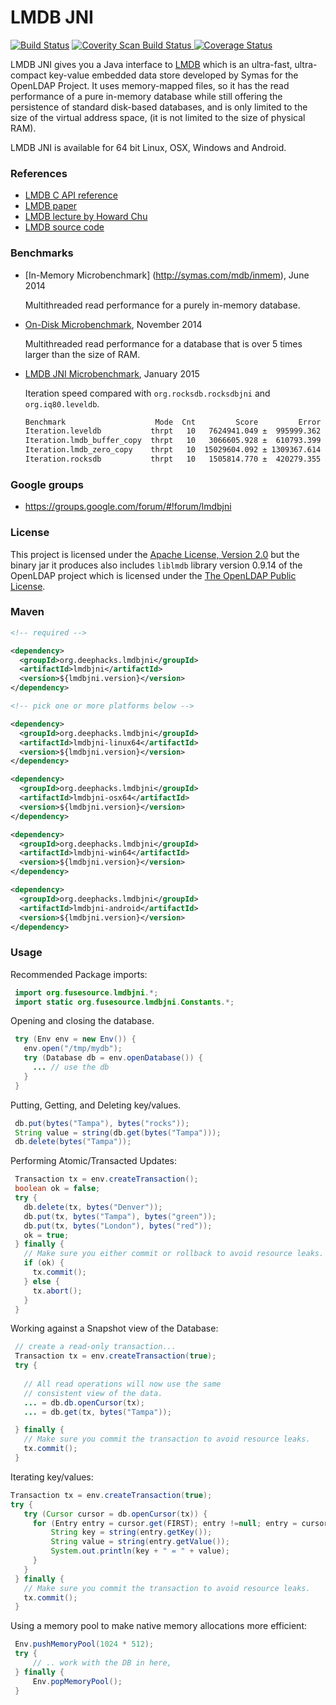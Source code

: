 # LMDB JNI

[![Build Status](https://travis-ci.org/deephacks/lmdbjni.png?branch=master)](https://travis-ci.org/deephacks/lmdbjni)
<a href="https://scan.coverity.com/projects/4017">
  <img alt="Coverity Scan Build Status"
       src="https://scan.coverity.com/projects/4017/badge.svg"/>
</a>
[![Coverage Status](https://coveralls.io/repos/deephacks/lmdbjni/badge.png?branch=master)](https://coveralls.io/r/deephacks/lmdbjni?branch=master)

LMDB JNI gives you a Java interface to [LMDB](http://symas.com/mdb/) which is an ultra-fast, ultra-compact key-value embedded data store developed by Symas for the OpenLDAP Project. It uses memory-mapped files, so it has the read performance of a pure in-memory database while still offering the persistence of standard disk-based databases, and is only limited to the size of the virtual address space, (it is not limited to the size of physical RAM).

LMDB JNI is available for 64 bit Linux, OSX, Windows and Android.

### References

 * [LMDB C API reference](http://symas.com/mdb/doc/group__internal.html)
 * [LMDB paper](http://symas.com/mdb/20120829-LinuxCon-MDB-txt.pdf)
 * [LMDB lecture by Howard Chu](https://www.parleys.com/play/517f58f9e4b0c6dcd95464ae/)
 * [LMDB source code](https://gitorious.org/mdb/mdb/source/libraries/liblmdb)

### Benchmarks

* [In-Memory Microbenchmark] (http://symas.com/mdb/inmem), June 2014

   Multithreaded read performance for a purely in-memory database.

* [On-Disk Microbenchmark](http://symas.com/mdb/ondisk), November 2014

   Multithreaded read performance for a database that is over 5 times larger than the size of RAM.

* [LMDB JNI Microbenchmark](http://pastebin.com/gPFVcakL), January 2015
   
  Iteration speed compared with <code>org.rocksdb.rocksdbjni</code> and <code>org.iq80.leveldb</code>.
   ```bash
   Benchmark                    Mode  Cnt         Score         Error  Units
   Iteration.leveldb           thrpt   10   7624941.049 ±  995999.362  ops/s
   Iteration.lmdb_buffer_copy  thrpt   10   3066605.928 ±  610793.399  ops/s
   Iteration.lmdb_zero_copy    thrpt   10  15029604.092 ± 1309367.614  ops/s
   Iteration.rocksdb           thrpt   10   1505814.770 ±  420279.355  ops/s
   ```
   

### Google groups

* https://groups.google.com/forum/#!forum/lmdbjni

### License

This project is licensed under the [Apache License, Version 2.0](http://www.apache.org/licenses/LICENSE-2.0.html) but the binary jar it produces also includes `liblmdb` library version 0.9.14 of the OpenLDAP project which is licensed under the [The OpenLDAP Public License](http://www.openldap.org/software/release/license.html).

### Maven

```xml
<!-- required -->

<dependency>
  <groupId>org.deephacks.lmdbjni</groupId>
  <artifactId>lmdbjni</artifactId>
  <version>${lmdbjni.version}</version>
</dependency>

<!-- pick one or more platforms below -->

<dependency>
  <groupId>org.deephacks.lmdbjni</groupId>
  <artifactId>lmdbjni-linux64</artifactId>
  <version>${lmdbjni.version}</version>
</dependency>

<dependency>
  <groupId>org.deephacks.lmdbjni</groupId>
  <artifactId>lmdbjni-osx64</artifactId>
  <version>${lmdbjni.version}</version>
</dependency>

<dependency>
  <groupId>org.deephacks.lmdbjni</groupId>
  <artifactId>lmdbjni-win64</artifactId>
  <version>${lmdbjni.version}</version>
</dependency>

<dependency>
  <groupId>org.deephacks.lmdbjni</groupId>
  <artifactId>lmdbjni-android</artifactId>
  <version>${lmdbjni.version}</version>
</dependency>

```

### Usage

Recommended Package imports:
```java
 import org.fusesource.lmdbjni.*;
 import static org.fusesource.lmdbjni.Constants.*;
```

Opening and closing the database.
```java
 try (Env env = new Env()) {
   env.open("/tmp/mydb");
   try (Database db = env.openDatabase()) {
     ... // use the db
   }
 }
```

Putting, Getting, and Deleting key/values.
```java
 db.put(bytes("Tampa"), bytes("rocks"));
 String value = string(db.get(bytes("Tampa")));
 db.delete(bytes("Tampa"));
```

Performing Atomic/Transacted Updates:
```java
 Transaction tx = env.createTransaction();
 boolean ok = false;
 try {
   db.delete(tx, bytes("Denver"));
   db.put(tx, bytes("Tampa"), bytes("green"));
   db.put(tx, bytes("London"), bytes("red"));
   ok = true;
 } finally {
   // Make sure you either commit or rollback to avoid resource leaks.
   if (ok) {
     tx.commit();
   } else {
     tx.abort();
   }
 }
```

Working against a Snapshot view of the Database:

```java
 // create a read-only transaction...
 Transaction tx = env.createTransaction(true);
 try {
   
   // All read operations will now use the same 
   // consistent view of the data.
   ... = db.db.openCursor(tx);
   ... = db.get(tx, bytes("Tampa"));

 } finally {
   // Make sure you commit the transaction to avoid resource leaks.
   tx.commit();
 }
```

Iterating key/values:

```java
Transaction tx = env.createTransaction(true);
try {
   try (Cursor cursor = db.openCursor(tx)) {
     for (Entry entry = cursor.get(FIRST); entry !=null; entry = cursor.get(NEXT)) {
         String key = string(entry.getKey());
         String value = string(entry.getValue());
         System.out.println(key + " = " + value);
     }
   }
 } finally {
   // Make sure you commit the transaction to avoid resource leaks.
   tx.commit();
 }
```

Using a memory pool to make native memory allocations more efficient:

```java
 Env.pushMemoryPool(1024 * 512);
 try {
     // .. work with the DB in here, 
 } finally {
     Env.popMemoryPool();
 }
```
